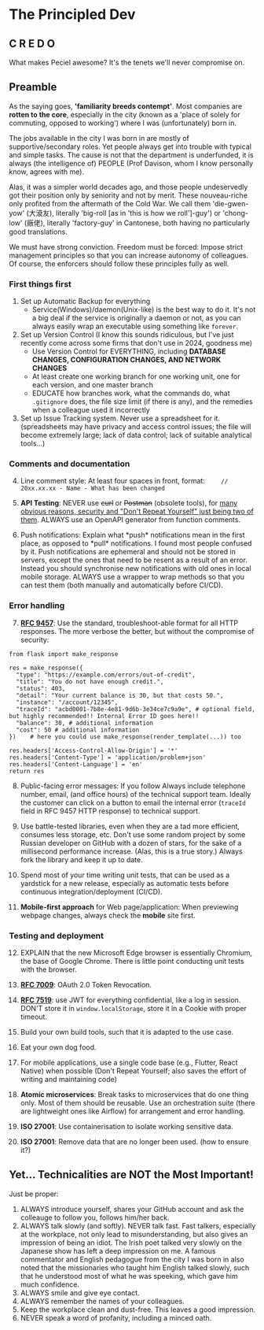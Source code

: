 # The Principled Dev

## C R E D O

What makes Peciel awesome? It's the tenets we'll never compromise on.

## Preamble
As the saying goes, **'familiarity breeds contempt'**. Most companies are **rotten to the core**, especially in the city (known as a 'place of solely for commuting, opposed to working') where I was (unfortunately) born in.

The jobs available in the city I was born in are mostly of supportive/secondary roles. Yet people always get into trouble with typical and simple tasks. The cause is not that the department is underfunded, it is always (the intelligence of) PEOPLE (Prof Davison, whom I know personally know, agrees with me).

Alas, it was a simpler world decades ago, and those people undeservedly got their position only by seniority and not by merit. These nouveau-riche only profited from the aftermath of the Cold War. We call them 'die-gwen-yow' (大滾友), literally 'big-roll [as in 'this is how we roll']-guy') or 'chong-low' (廠佬), literally 'factory-guy' in Cantonese, both having no particularly good translations.

We must have strong conviction. Freedom must be forced: Impose strict management principles so that you can increase autonomy of colleagues. Of course, the enforcers should follow these principles fully as well.

### First things first
1. Set up Automatic Backup for everything
    * Service(Windows)/daemon(Unix-like) is the best way to do it. It's not a big deal if the service is originally a daemon or not, as you can always easily wrap an executable using something like `forever`.
2. Set up Version Control (I know this sounds ridiculous, but I've just recently come across some firms that don't use in 2024, goodness me)
    * Use Version Control for EVERYTHING, including **DATABASE CHANGES, CONFIGURATION CHANGES, AND NETWORK CHANGES**
    * At least create one working branch for one working unit, one for each version, and one master branch
    * EDUCATE how branches work, what the commands do, what `.gitignore` does, the file size limit (if there is any), and the remedies when a colleague used it incorrectly
3. Set up Issue Tracking system. Never use a spreadsheet for it. (spreadsheets may have privacy and access control issues; the file will become extremely large; lack of data control; lack of suitable analytical tools...)

### Comments and documentation
4. Line comment style: At least four spaces in front, format: `    // 20xx.xx.xx - Name - What has been changed`
5. **API Testing**: NEVER use ~~curl~~ or ~~Postman~~ (obsolete tools), for [many obvious reasons, security and "Don't Repeat Yourself" just being two of them](https://peciel.com/blog/2024/10/01/why-you-should-never-ever-use-postman). ALWAYS use an OpenAPI generator from function comments.

6. Push notifications: Explain what \*push\* notifications mean in the first place, as opposed to \*pull\* notifications. I found most people confused by it. Push notifications are ephemeral and should not be stored in servers, except the ones that need to be resent as a result of an error. Instead you should synchronise new notifications with old ones in local mobile storage. ALWAYS use a wrapper to wrap methods so that you can test them (both manually and automatically before CI/CD).

### Error handling
7. **[RFC 9457](https://datatracker.ietf.org/doc/rfc9457/)**: Use the standard, troubleshoot-able format for all HTTP responses. The more verbose the better, but without the compromise of security:
```python3
from flask import make_response

res = make_response({
  "type": "https://example.com/errors/out-of-credit",
  "title": "You do not have enough credit.",
  "status": 403,
  "detail": "Your current balance is 30, but that costs 50.",
  "instance": "/account/12345",
  "traceId": "acbd0001-7b8e-4e81-9d6b-3e34ce7c9a9e", # optional field, but highly recommended!! Internal Error ID goes here!!
  "balance": 30, # additional information
  "cost": 50 # additional information
})    # here you could use make_response(render_template(...)) too

res.headers['Access-Control-Allow-Origin'] = '*'
res.headers['Content-Type'] = 'application/problem+json'
res.headers['Content-Language'] = 'en'
return res
```
8. Public-facing error messages: If you follow Always include telephone number, email, (and office hours) of the technical support team. Ideally the customer can click on a button to email the internal error (`traceId` field in RFC 9457 HTTP response) to technical support.

9. Use battle-tested libraries, even when they are a tad more efficient, consumes less storage, etc. Don't use some random project by some Russian developer on GitHub with a dozen of stars, for the sake of a millisecond performance increase. (Alas, this is a true story.) Always fork the library and keep it up to date.

10. Spend most of your time writing unit tests, that can be used as a yardstick for a new release, especially as automatic tests before continuous integration/deployment (CI/CD).

11. **Mobile-first approach** for Web page/application: When previewing webpage changes, always check the **mobile** site first.

### Testing and deployment

12. EXPLAIN that the new Microsoft Edge browser is essentially Chromium, the base of Google Chrome. There is little point conducting unit tests with the browser.

13. **[RFC 7009](https://datatracker.ietf.org/doc/rfc7009/)**: OAuth 2.0 Token Revocation.
14. **[RFC 7519](https://datatracker.ietf.org/doc/rfc7519/)**: use JWT for everything confidential, like a log in session. DON'T store it in `window.localStorage`, store it in a Cookie with proper timeout.
15. Build your own build tools, such that it is adapted to the use case.
16. Eat your own dog food.
17. For mobile applications, use a single code base (e.g., Flutter, React Native) when possible (Don't Repeat Yourself; also saves the effort of writing and maintaining code)
18. **Atomic microservices**: Break tasks to microservices that do one thing only. Most of them should be reusable. Use an orchestration suite (there are lightweight ones like Airflow) for arrangement and error handling.
19. **ISO 27001**: Use containerisation to isolate working sensitive data.
20. **ISO 27001**: Remove data that are no longer been used. (how to ensure it?)

## Yet... Technicalities are NOT the Most Important!
Just be proper:
1. ALWAYS introduce yourself, shares your GitHub account and ask the colleauge to follow you, follows him/her back.
2. ALWAYS talk slowly (and softly). NEVER talk fast. Fast talkers, especially at the workplace, not only lead to misunderstanding, but also gives an impression of being an idiot. The Irish poet talked very slowly on the Japanese show has left a deep impression on me. A famous commentator and English pedagogue from the city I was born in also noted that the missionaries who taught him English talked slowly, such that he understood most of what he was speeking, which gave him much confidence.
3. ALWAYS smile and give eye contact.
4. ALWAYS remember the names of your colleagues.
5. Keep the workplace clean and dust-free. This leaves a good impression.
6. NEVER speak a word of profanity, including a minced oath.

<!-- Red flags -->
<!-- Secure payment -->